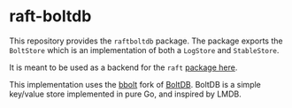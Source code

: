 raft-boltdb
===========

This repository provides the `raftboltdb` package. The package exports the
`BoltStore` which is an implementation of both a `LogStore` and `StableStore`.

It is meant to be used as a backend for the `raft` [package
here](https://github.com/hashicorp/raft).

This implementation uses the [bbolt](https://github.com/etcd-io/bbolt) fork of
[BoltDB](https://github.com/boltdb/bolt). BoltDB is a simple key/value store
implemented in pure Go, and inspired by LMDB.
